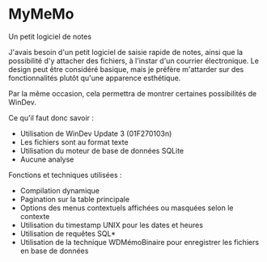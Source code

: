 # MyMeMo
Un petit logiciel de notes

J'avais besoin d'un petit logiciel de saisie rapide de notes, ainsi que la possibilité d'y attacher des fichiers, à l'instar d'un courrier électronique.
Le design peut être considéré basique, mais je préfère m'attarder sur des fonctionnalités plutôt qu'une apparence esthétique.

Par la même occasion, cela permettra de montrer certaines possibilités de WinDev.

Ce qu'il faut donc savoir :
- Utilisation de WinDev Update 3 (01F270103n)
- Les fichiers sont au format texte
- Utilisation du moteur de base de données SQLite
- Aucune analyse

Fonctions et techniques utilisées :
- Compilation dynamique
- Pagination sur la table principale
- Options des menus contextuels affichées ou masquées selon le contexte
- Utilisation du timestamp UNIX pour les dates et heures
- Utilisation de requêtes SQL*
- Utilisation de la technique WDMémoBinaire pour enregistrer les fichiers en base de données
